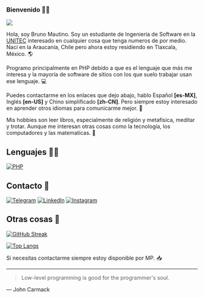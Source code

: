 ### Bienvenido 👋🏻

![](https://komarev.com/ghpvc/?username=mautinobruno&style=for-the-badge&label=Visitas+al+perfil&color=lightgray)

Hola, soy Bruno Mautino. Soy un estudiante de Ingeniería de Software en la [UNITEC](https://www.unitec.mx/) interesado en cualquier cosa que tenga numeros de por medio. Nací en la Araucanía, Chile pero ahora estoy residiendo en Tlaxcala, México. 🌎

Programo principalmente en PHP debido a que es el lenguaje que más me interesa y la mayoría de software de sitios con los que suelo trabajar usan ese lenguaje. 💻

Puedes contactarme en los enlaces que dejo abajo, hablo Español **[es-MX]**, Inglés **[en-US]** y Chino simplificado **[zh-CN]**. Pero siempre estoy interesado en aprender otros idiomas para comunicarme mejor. 💬

Mis hobbies son leer libros, especialmente de religión y metafísica, meditar y trotar. Aunque me interesan otras cosas como la tecnología, los computadores y las matematicas. 📘

## Lenguajes 👨‍💻
[![PHP](https://img.shields.io/badge/php-%23777BB4.svg?style=for-the-badge&logo=php&logoColor=white)](https://php.net)

## Contacto 📧
[![Telegram](https://img.shields.io/badge/Telegram-2CA5E0?style=for-the-badge&logo=telegram&logoColor=white)](https://t.me/broxbruno12)
[![LinkedIn](https://img.shields.io/badge/linkedin-%230077B5.svg?style=for-the-badge&logo=linkedin&logoColor=white)](https://linkedin.com/in/brunomautino)
[![Instagram](https://img.shields.io/badge/Instagram-%23E4405F.svg?style=for-the-badge&logo=Instagram&logoColor=white)](https://instagram.com/mautino.bruno/)

## Otras cosas 📰
[![GitHub Streak](https://streak-stats.demolab.com?user=mautinobruno&theme=tokyonight&border_radius=0&locale=es)](https://git.io/streak-stats)

[![Top Langs](https://github-readme-stats.vercel.app/api/top-langs/?username=mautinobruno&theme=tokyonight&locale=es&border_radius=0)](https://github.com/anuraghazra/github-readme-stats)

Si necesitas contactarme siempre estoy disponible por MP. 📥

---
>Low-level programming is good for the programmer's soul.

— John Carmack
